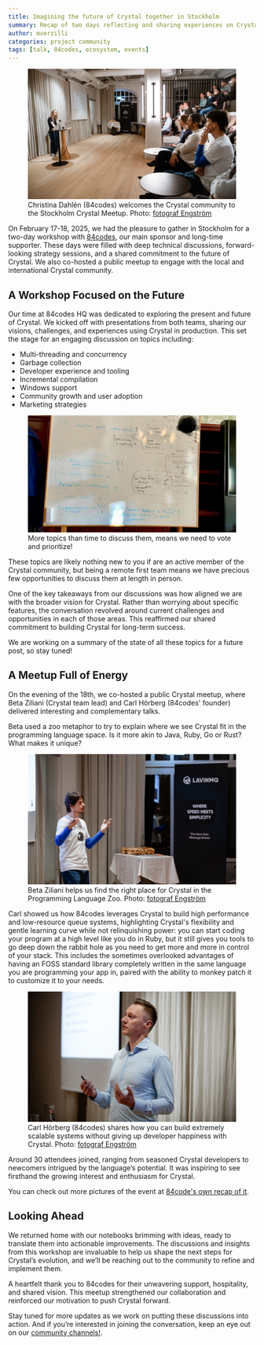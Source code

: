 ```yaml
---
title: Imagining the future of Crystal together in Stockholm
summary: Recap of two days reflecting and sharing experiences on Crystal
author: mverzilli
categories: project community
tags: [talk, 84codes, ecosystem, events]
---
```


<figure>
  <img src="/assets/blog/2025/stockholmmeetupintro.jpg" />
  <figcaption>
    Christina Dahlén (84codes) welcomes the Crystal community to the Stockholm Crystal Meetup. Photo: <a href="https://www.linkedin.com/company/fotograf-engstrom/" target="_blank">fotograf Engström</a>
  </figcaption>
</figure>

On February 17-18, 2025, we had the pleasure to gather in Stockholm for a two-day workshop with [84codes](https://www.84codes.com/), our main sponsor and long-time supporter. These days were filled with deep technical discussions, forward-looking strategy sessions, and a shared commitment to the future of Crystal. We also co-hosted a public meetup to engage with the local and international Crystal community.

## A Workshop Focused on the Future

Our time at 84codes HQ was dedicated to exploring the present and future of Crystal. We kicked off with presentations from both teams, sharing our visions, challenges, and experiences using Crystal in production. This set the stage for an engaging discussion on topics including:

- Multi-threading and concurrency
- Garbage collection
- Developer experience and tooling
- Incremental compilation
- Windows support
- Community growth and user adoption
- Marketing strategies

<figure>
  <img src="/assets/blog/2025/stockholmworkshoptopics.jpg" />
  <figcaption>
    More topics than time to discuss them, means we need to vote and prioritize!
  </figcaption>
</figure>

These topics are likely nothing new to you if are an active member of the Crystal community, but being a remote first team means we have precious few opportunities to discuss them at length in person.

One of the key takeaways from our discussions was how aligned we are with the broader vision for Crystal. Rather than worrying about specific features, the conversation revolved around current challenges and opportunities in each of those areas. This reaffirmed our shared commitment to building Crystal for long-term success.

We are working on a summary of the state of all these topics for a future post, so stay tuned!

## A Meetup Full of Energy

On the evening of the 18th, we co-hosted a public Crystal meetup, where Beta Ziliani (Crystal team lead) and Carl Hörberg (84codes' founder) delivered interesting and complementary talks.

Beta used a zoo metaphor to try to explain where we see Crystal fit in the programming language space. Is it more akin to Java, Ruby, Go or Rust? What makes it unique?

<figure>
  <img src="/assets/blog/2025/stockholmbeta.jpg" />
  <figcaption>
    Beta Ziliani helps us find the right place for Crystal in the Programming Language Zoo. Photo: <a href="https://www.linkedin.com/company/fotograf-engstrom/" target="_blank">fotograf Engström</a>
  </figcaption>
</figure>

Carl showed us how 84codes leverages Crystal to build high performance and low-resource queue systems, highlighting Crystal's flexibility and gentle learning curve while not relinquishing power: you can start coding your program at a high level like you do in Ruby, but it still gives you tools to go deep down the rabbit hole as you need to get more and more in control of your stack. This includes the sometimes overlooked advantages of having an FOSS standard library completely written in the same language you are programming your app in, paired with the ability to monkey patch it to customize it to your needs.

<figure>
  <img src="/assets/blog/2025/stockholmcarl.jpg" />
  <figcaption>
    Carl Hörberg (84codes) shares how you can build extremely scalable systems without giving up developer happiness with Crystal. Photo: <a href="https://www.linkedin.com/company/fotograf-engstrom/" target="_blank">fotograf Engström</a>
  </figcaption>
</figure>

Around 30 attendees joined, ranging from seasoned Crystal developers to newcomers intrigued by the language’s potential. It was inspiring to see firsthand the growing interest and enthusiasm for Crystal.

You can check out more pictures of the event at [84code's own recap of it](https://www.84codes.com/blog/crystal-meetup-in-pictures).

## Looking Ahead

We returned home with our notebooks brimming with ideas, ready to translate them into actionable improvements. The discussions and insights from this workshop are invaluable to help us shape the next steps for Crystal’s evolution, and we’ll be reaching out to the community to refine and implement them.

A heartfelt thank you to 84codes for their unwavering support, hospitality, and shared vision. This meetup strengthened our collaboration and reinforced our motivation to push Crystal forward.

Stay tuned for more updates as we work on putting these discussions into action. And if you’re interested in joining the conversation, keep an eye out on our [community channels!](/community).
